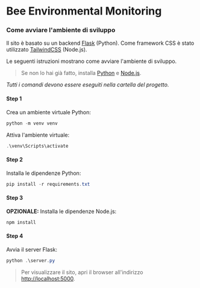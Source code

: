 # Bee Environmental Monitoring

### Come avviare l'ambiente di sviluppo
Il sito è basato su un backend [Flask](https://flask.palletsprojects.com) (Python). Come framework CSS è stato utilizzato [TailwindCSS](https://tailwindcss.com) (Node.js).

Le seguenti istruzioni mostrano come avviare l'ambiente di sviluppo.

> Se non lo hai già fatto, installa [Python](https://www.python.org/downloads/) e [Node.js](https://nodejs.org/en/download/).

_Tutti i comandi devono essere eseguiti nella cartella del progetto._

#### Step 1
Crea un ambiente virtuale Python:

```powershell
python -m venv venv
```

Attiva l'ambiente virtuale:

```powershell
.\venv\Scripts\activate
```

#### Step 2
Installa le dipendenze Python:

```powershell
pip install -r requirements.txt
```

#### Step 3
**OPZIONALE:** Installa le dipendenze Node.js:

```powershell
npm install
```

#### Step 4
Avvia il server Flask:

```powershell
python .\server.py
```

> Per visualizzare il sito, apri il browser all'indirizzo [http://localhost:5000](http://localhost:5000).

